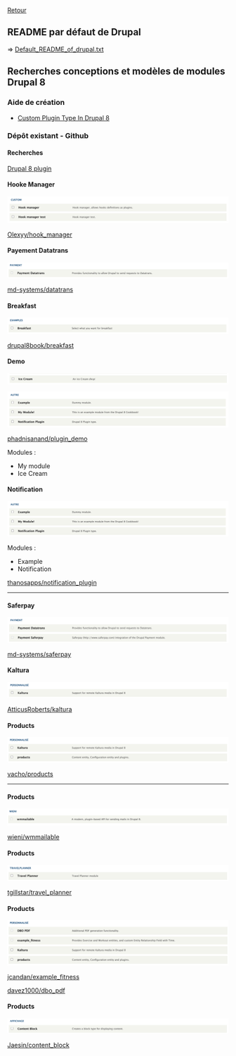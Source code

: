 [Retour](../../)

## README par défaut de Drupal

=> [Default_README_of_drupal.txt](Default_README_of_drupal.txt)

## Recherches conceptions et modèles de modules Drupal 8

### Aide de création

- [Custom Plugin Type In Drupal 8](https://uditrawat.medium.com/custom-plugin-type-in-drupal-8-5c243b4ed152)

### Dépôt existant - Github

#### Recherches

[Drupal 8 plugin](https://github.com/search?l=PHP&q=drupal+8+plugins&type=Repositories)

#### Hooke Manager

![img](_img/001.png)

[Olexyy/hook_manager](https://github.com/Olexyy/hook_manager)

#### Payement Datatrans

![img](_img/003.png)

[md-systems/datatrans](https://github.com/md-systems/datatrans)

#### Breakfast

![img](_img/002.png)

[drupal8book/breakfast](https://github.com/drupal8book/breakfast)

#### Demo

![img](_img/004.png)

![img](_img/005.png)

[phadnisanand/plugin_demo](https://github.com/phadnisanand/plugin_demo)

Modules :

- My module
- Ice Cream

#### Notification

![img](_img/005.png)

Modules :

- Example
- Notification

[thanosapps/notification_plugin](https://github.com/thanosapps/notification_plugin)

---

#### Saferpay

![img](_img/007.png)

[md-systems/saferpay](https://github.com/md-systems/saferpay)

#### Kaltura

![img](_img/006.png)

[AtticusRoberts/kaltura](https://github.com/AtticusRoberts/kaltura)

#### Products

![img](_img/008.png)

[vacho/products](https://github.com/vacho/products)

---

#### Products

![img](_img/011.png)

[wieni/wmmailable](https://github.com/wieni/wmmailable)

#### Products

![img](_img/010.png)

[tgillstar/travel_planner](https://github.com/tgillstar/travel_planner)

#### Products

![img](_img/009.png)

[jcandan/example_fitness](https://github.com/jcandan/example_fitness)

[davez1000/dbo_pdf](https://github.com/davez1000/dbo_pdf)

#### Products

![img](_img/012.png)

[Jaesin/content_block](https://github.com/Jaesin/content_block)